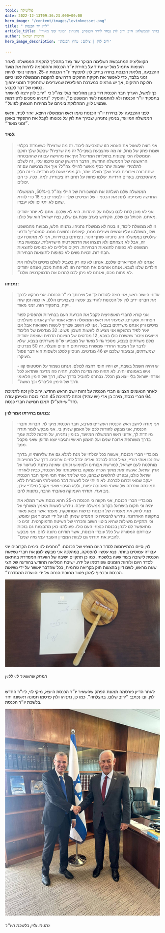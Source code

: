 ```yaml
---
topic: פוליטיקה
date: 2022-12-13T09:36:23.000+00:00
hero_image: "/content/images/levinknesset.png"
title: " לוין יור הכנסת"
article_title: 'בדרך לממשלה: ח״כ יריב לוין נבחר ליו״ר הכנסת; נתניהו: ״מינוי זמני מאוד״'
author: חדשות ישראל
hero_image_description: 'יריב לוין | צילום: ערוץ הכנסת'

---
```

הקואליציה המתגבשת השלימה הבוקר עוד צעד בתהליך להקמת הממשלה: לאחר העימות אתמול מול יש עתיד על בחירת יו״ר הכנסת וההסכמה לדחות את מועד ההצבעה, מליאת הכנסת בחרה ביריב לוין לתפקיד יו״ר הכנסת ה-25. המינוי נועד להיות זמני בלבד, כדי לאפשר את חקיקת החוקים הדרושים להקמת הממשלה לפני סיום חלוקת התיקים, אך יש גורמים במערכת הפוליטית שמעריכים שהתפקיד הזמני יהפוך בסופו של דבר לקבוע.  
כך למשל, העריך חבר הכנסת דוד ביטן מהליכוד בגלי צה״ל כי ״יריב לוין ירצה להישאר בתפקיד יו״ר הכנסת ולא להתמנות לשר המשפטים״, והוסיף: ״נתניהו מסכים לרפורמות שמציע לוין, המחלוקת ביניהם על מהירות הוצאתן לפועל״.

לפני ההצבעה על בחירת יו״ר הכנסת נאמו ראש הממשלה היוצא, יאיר לפיד, וראש הממשלה המיועד, בנימין נתניהו, שבירך את לוין על נכונותו לקבל את התפקיד באופן ״זמני מאוד״.

#### לפיד:

> אני רוצה לשאול את האמא הזו שהצביעה ליכוד. זה מה שרצית? כשעמדת בקלפי ושמת פתק של מחל, זה מה שהצבעת בשבילו? זה מה שרצית? שבקול שלך תוקם הממשלה הכי קיצונית בתולדות המדינה? איך את מרגישה עם זה שההבטחה הראשונה של הממשלה החדשה, הדבר הראשון שהם סיכמו עליו, זה לשלם לתלמידי ישיבות יותר כסף מאשר לחיילי צה״ל? איך את מרגישה עם זה שתחבורה ציבורית בעיר שלך תעלה יותר, רק מפני שאת לא חרדית. כי זה חלק מההסכמים. בערים חרדיות ישלמו פחות על תחבורה ציבורית. למה, ככה. כי הם יכולים.
>
> הממשלה שלנו העלתה את המשכורות של חיילי צה״ל ב-50%, הממשלה החדשה מעדיפה לתת את הכסף - של המיסים שלך – לצעירים בני 18 כדי לוודא שהם לא יתגייסו ולא יעבדו.
>
> אני לא מוכן לתת לכם בעלות על היהדות. היא לא שלכם. אתם לא יותר יהודים מאתנו. הכותל גם שלנו, הקידוש בערב שבת גם שלנו, נצח ישראל הוא של כולנו.
>
> זו לא ממשלת ליכוד, זו בטח לא ממשלת נתניהו. נתניהו חלש, מבועת מהמשפט שלו, השתלטו עליו אנשים צעירים ממנו, קיצונים ונחושים ממנו. סמוטריץ' ודרעי שולטים בממשלה הזו. נתניהו שותף זוטר. ניצחתם בבחירות, אני לא מתווכח עם זה, אבל לא ניצחתם ולא תנצחו את הדמוקרטיה הישראלית. עצמאות בתי המשפט לא כפופה לתוצאות הבחירות. תיקים פליליים לא כפופים לתוצאות הבחירות. זכויות נשים לא כפופות לתוצאות הבחירות.
>
> אנחנו לא הפרייארים שלכם. אנחנו לא פה רק בשביל לשלם מיסים ולשלוח את הילדים שלנו לצבא. אנחנו אוהבים את המדינה הזו לא פחות מכם, ואנחנו יהודים לא פחות מכם, ואנחנו לא ניתן לכם להרוס את הדמוקרטיה שלנו״.

#### נתניהו:

> אדוני היושב ראש, אני רוצה להודות לך על שירותך כיו״ר הכנסת. אני מבקש לברך את חברנו יריב לוין על הנכונות להתייצב עכשיו בשבועיים הללו, או כמה זמן שזה ייקח, בתפקיד הזה. זמני מאוד.
>
> אני קורא לחברי האופוזיציה לקבל את הכרעת העם בבחירות ולהפסיק לפזר הפחדות ושקרים. שמעתי את ראש הממשלה היוצא אומר ש׳רק אנחנו משלמים מיסים ורק אנחנו משרתים בצבא׳. אני לא חושב שצריך לעשות השוואות אבל אם יאיר לפיד מתעקש אני מציע לו לעשות חשבון פשוט: 32 מנדטים של הליכוד מייצגים ציבור שמשרת כולו בצבא, 12 מנדטים של הציונות הדתית ועוצמה יהודית כולם משרתים בצבא, מספר גדול מאוד של מצביעי ש״ס משרתים בצבא, שלא לדבר על הציבור החרדי שמשרת בשירותים חיוניים והצלה. זה 50 מנדטים שמשרתים, ובציבור שלכם יש 46 מנדטים. הניסיון לפלג ולשסות הוא דבר פסול מעיקרו.
>
> יש ויהיה חשמל בשבת, יש ויהיו חופי רחצה לכולם. אנחנו נשמור על הסטטוס קוו - איש באמונתו יחיה. לא תהיה פה מדינת הלכה, תהיה פה מדינה שתדאג לכל אזרחי ישראל בלי יוצא מן הכלל. נבחרנו להוביל בדרך שלנו, דרך של הימין הלאומי ודרך של הימין הליברלי וכך נעשה״.

לאחר הנאומים הצביעו חברי הכנסת על זהות יושב הראש החדש. יריב לוין זכה לתמיכת 64 חברי כנסת, מירב בן ארי (יש עתיד) זכתה לתמיכת 45 חברי כנסת ובאיימן עודה (חד״ש-תע״ל) תמכו חמישה חברי כנסת.

#### בנאום בחירתו אמר לוין:

> אני מודה ליושב ראש הכנסת העשרים וארבע, חבר הכנסת מיקי לוי. חברות וחברי הכנסת, אני מבקש להודות לכם על האמון שניתן בי. אני מבקש לומר תודה מיוחדת לך, אדוני ראש הממשלה המיועד, בנימין נתניהו, על הזכות ללכת עמך בדרך משותפת ארוכת שנים ועל האמון האישי והגיבוי יוצא הדופן שאני מקבל ממך.
>
> מכובדיי חברי הכנסת, אעשה ככל יכולתי על מנת למלא גם את שליחותי זו, בדרך שחינכו אותי הוריי, גאיל זכרה לברכה ואריה יבדל לחיים ארוכים. דרך של מחוייבות מוחלטת לעם ישראל, למורשת אבותינו ולמימוש זכותנו שאינה ניתנת לערעור על ארץ ישראל. אעשה זאת מתוך הכרה עמוקה בחשיבותה של הכנסת, כבית לאזרחי ישראל כולם, ובפרט לחלשים שבהם, כפי שלימד אותי חמי היקר חבר הכנסת יעקב שמאי זכרונו לברכה. לא הייתי יכול לעשות דבר מפעילותי הציבורית ללא תמיכתה ועזרתה של אשתי האהובה יפעת, וללא הגיבוי שאני מקבל מילדיי עידן, ניב ועדי. תודתי העמוקה ואהבתי הרבה, נתונות להם.
>
> מכובדיי חברי הכנסת, אני תקווה כי הכנסת ה-25 תהא כנסת אשר תמלא את ימיה וכי תקום בישראל בקרוב ממשלה יציבה. נידרש לעשות מאמץ משותף על מנת לחזק את מעמדה של הכנסת כרשות המחוקקת, מעמד אשר נפגע מאוד בתקופה האחרונה. נידרש להבטיח כי המנדט שניתן לנו על ידי הציבור אכן ימומש, וכי תתקיים משילות שהיא ביטוי חשוב והכרחי של השיטה הדמוקרטית. זכינו כי מתאפשר לנו לכהן בכנסת כנציגי העם כולו. פעולתנו כאן מתבצעת גם בזכות עבודתם המסורה של כלל עובדי הכנסת, אשר תודתנו נתונה להם. אני מבקש להביע את תודתי גם לצוות המצויין העובד עמי מזה שנים״.

לוין סיים בהתייחסות לסדר היום הצפוי של הכנסת: ״מחכים לנו בימים הקרובים ימי עבודה עמוסים ביותר. נצא עכשיו להפסקה, במהלכה אני מבקש לזמן את חברי נשיאות הכנסת לישיבה בעוד שעה בלשכתי. כמו כן תתקיים ישיבה של הוועדה המסדרת בהתאם לסדר היום ולוחות הזמנים שפורסמו על ידה. ישיבת המליאה תחודש בהודעה של חצי שעה מראש, לשם דיון בהצעות חוק בקריאה טרומית, ככל שהדבר יאושר על ידי נשיאות הכנסת ובכפוף למתן פטור מחובת הנחה על ידי הוועדה המסדרת״.

![](/content/images/img_9b4672e37e92-1.jpeg "הפתק שהשאיר לוי ללוין")
###### הפתק שהשאיר לוי ללוין

לאחר הדיון פורסמה תמונת הפתק שהשאיר יו״ר הכנסת היוצא, מיקי לוי, ליו״ר החדש לוין, ובו נכתב: ״יריב שלום. בהצלחה״. כמו כן, נתניהו ולוין פרסמו תמונה ראשונה יחד בלשכת יו״ר הכנסת.

![](/content/images/img_02956a41a0e7-1.jpeg "נתניהו ולוין בלשכת היו״ר")
###### נתניהו ולוין בלשכת היו״ר